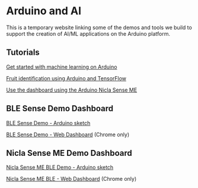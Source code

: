 # Arduino and AI

This is a temporary website linking some of the demos and tools we build to support the creation of AI/ML applications on the Arduino platform.


## Tutorials

[Get started with machine learning on Arduino](https://blog.arduino.cc/2019/10/15/get-started-with-machine-learning-on-arduino/)

[Fruit identification using Arduino and TensorFlow](https://blog.arduino.cc/2019/11/07/fruit-identification-using-arduino-and-tensorflow/)

[Use the dashboard using the Arduino Nicla Sense ME](http://docs.arduino.cc/tutorials/nicla-sense-me/web-ble-dashboard)

## BLE Sense Demo Dashboard

[BLE Sense Demo - Arduino sketch](https://create.arduino.cc/editor/dpajak/e4128780-d76d-438f-97a4-541740cb0473/preview)

[BLE Sense Demo - Web Dashboard](https://arduino.github.io/ArduinoAI/BLESense-test-dashboard) (Chrome only)

## Nicla Sense ME Demo Dashboard

[Nicla Sense ME BLE Demo - Arduino sketch](https://create.arduino.cc/editor/FT-CONTENT/333e2e07-ecc4-414c-bf08-005b611ddd75/preview)

[Nicla Sense ME BLE - Web Dashboard](https://arduino.github.io/ArduinoAI/NiclaSenseME-dashboard) (Chrome only)